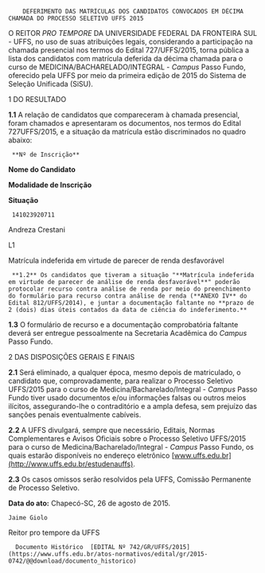         DEFERIMENTO DAS MATRÍCULAS DOS CANDIDATOS CONVOCADOS EM DÉCIMA CHAMADA DO PROCESSO SELETIVO UFFS 2015  

O REITOR *PRO TEMPORE* DA UNIVERSIDADE FEDERAL DA FRONTEIRA SUL - UFFS, no uso de suas atribuições legais, considerando a participação na chamada presencial nos termos do Edital 727/UFFS/2015, torna pública a lista dos candidatos com matrícula deferida da décima chamada para o curso de MEDICINA/BACHARELADO/INTEGRAL - *Campus* Passo Fundo, oferecido pela UFFS por meio da primeira edição de 2015 do Sistema de Seleção Unificada (SiSU).

 1 DO RESULTADO

 **1.1** A relação de candidatos que compareceram à chamada presencial, foram chamados e apresentaram os documentos, nos termos do Edital 727UFFS/2015, e a situação da matrícula estão discriminados no quadro abaixo:

     **Nº de Inscrição**

   **Nome do Candidato**

   **Modalidade de Inscrição**

   **Situação**

     141023920711

   Andreza Crestani

   L1

   Matrícula indeferida em virtude de parecer de renda desfavorável

     **1.2** Os candidatos que tiveram a situação "**Matrícula indeferida em virtude de parecer de análise de renda desfavorável**" poderão protocolar recurso contra análise de renda por meio do preenchimento do formulário para recurso contra análise de renda (**ANEXO IV** do Edital 812/UFFS/2014), e juntar a documentação faltante no **prazo de 2 (dois) dias úteis contados da data de ciência do indeferimento.**

 **1.3** O formulário de recurso e a documentação comprobatória faltante deverá ser entregue pessoalmente na Secretaria Acadêmica do *Campus* Passo Fundo.

 2 DAS DISPOSIÇÕES GERAIS E FINAIS

 **2.1** Será eliminado, a qualquer época, mesmo depois de matriculado, o candidato que, comprovadamente, para realizar o Processo Seletivo UFFS/2015 para o curso de Medicina/Bacharelado/Integral - *Campus* Passo Fundo tiver usado documentos e/ou informações falsas ou outros meios ilícitos, assegurando-lhe o contraditório e a ampla defesa, sem prejuízo das sanções penais eventualmente cabíveis.

 **2.2** A UFFS divulgará, sempre que necessário, Editais, Normas Complementares e Avisos Oficiais sobre o Processo Seletivo UFFS/2015 para o curso de Medicina/Bacharelado/Integral - *Campus* Passo Fundo, os quais estarão disponíveis no endereço eletrônico [www.uffs.edu.br](http://www.uffs.edu.br/estudenauffs).

 **2.3** Os casos omissos serão resolvidos pela UFFS, Comissão Permanente de Processo Seletivo.

  

   **Data do ato:** Chapecó-SC, 26 de agosto de 2015.   
 

    Jaime Giolo   
 Reitor pro tempore da UFFS 

      Documento Histórico  [EDITAL Nº 742/GR/UFFS/2015](https://www.uffs.edu.br/atos-normativos/edital/gr/2015-0742/@@download/documento_historico)     
      